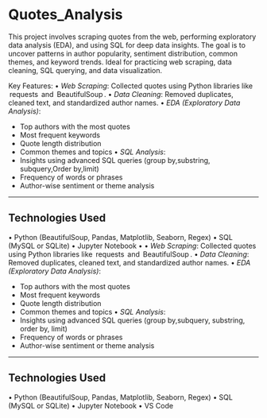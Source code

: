 # Quotes_Analysis
This project involves scraping quotes from the web, performing exploratory data analysis (EDA), and using SQL for deep data insights. The goal is to uncover patterns in author popularity, sentiment distribution, common themes, and keyword trends. Ideal for practicing web scraping, data cleaning, SQL querying, and data visualization.

Key Features:
•⁠  ⁠*Web Scraping*: Collected quotes using Python libraries like ⁠ requests ⁠ and ⁠ BeautifulSoup ⁠.
•⁠  ⁠*Data Cleaning*: Removed duplicates, cleaned text, and standardized author names.
•⁠  ⁠*EDA (Exploratory Data Analysis)*:
  - Top authors with the most quotes
  - Most frequent keywords
  - Quote length distribution
  - Common themes and topics
•⁠  ⁠*SQL Analysis*:
  - Insights using advanced SQL queries (group by,substring, subquery,Order by,limit)
  - Frequency of words or phrases
  - Author-wise sentiment or theme analysis

-------------------------

## Technologies Used

•⁠  ⁠Python (BeautifulSoup, Pandas, Matplotlib, Seaborn, Regex)
•⁠  ⁠SQL (MySQL or SQLite)
•⁠  ⁠Jupyter Notebook
•⁠  •⁠  ⁠*Web Scraping*: Collected quotes using Python libraries like ⁠ requests ⁠ and ⁠ BeautifulSoup ⁠.
•⁠  ⁠*Data Cleaning*: Removed duplicates, cleaned text, and standardized author names.
•⁠  ⁠*EDA (Exploratory Data Analysis)*:
  - Top authors with the most quotes
  - Most frequent keywords
  - Quote length distribution
  - Common themes and topics
•⁠  ⁠*SQL Analysis*:
  - Insights using advanced SQL queries (group by,subquery, substring, order by, limit)
  - Frequency of words or phrases
  - Author-wise sentiment or theme analysis

----------------------

## Technologies Used

•⁠  ⁠Python (BeautifulSoup, Pandas, Matplotlib, Seaborn, Regex)
•⁠  ⁠SQL (MySQL or SQLite)
•⁠  ⁠Jupyter Notebook
•⁠  ⁠VS Code 
